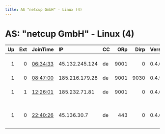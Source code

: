 ```yaml
---
title: AS "netcup GmbH" - Linux (4)
---
```


# AS: "netcup GmbH" - Linux (4)

|   Up |   Ext | JoinTime                                                                                              | IP             | CC   |   ORp |   Dirp | Version   | Contact                   | Nickname   |   eFamMembers |
|-----:|------:|:------------------------------------------------------------------------------------------------------|:---------------|:-----|------:|-------:|:----------|:--------------------------|:-----------|--------------:|
|    1 |     0 | [06:34:33](https://nusenu.github.io/OrNetStats/w/relay/A6C3B64EC8EE20D77987EBC5E894CA6CCE4B5295.html) | 45.132.245.124 | de   |  9001 |      0 | 0.4.6.8   | relay AT sniperowl DOT in | OwlRelay   |             1 |
|    1 |     0 | [08:47:00](https://nusenu.github.io/OrNetStats/w/relay/93549FFA8BF8EB5E46DCB56204B4FB8997985C14.html) | 185.216.179.28 | de   |  9001 |   9030 | 0.4.5.10  | None                      | GhoTor     |             1 |
|    1 |     1 | [12:26:01](https://nusenu.github.io/OrNetStats/w/relay/9A4110FDEE9713D20298EADBFC529F66FBBA28EF.html) | 185.232.71.81  | de   |  9001 |      0 | 0.4.6.8   | abuse at xetata dot ru t  | xetata     |             1 |
|    1 |     0 | [22:40:26](https://nusenu.github.io/OrNetStats/w/relay/FA4E158545E803244AB37586B3AE5B8C25A12FFA.html) | 45.136.30.7    | de   |   443 |      0 | 0.4.6.8   | charon tor at tutanota do | charon     |             1 |
